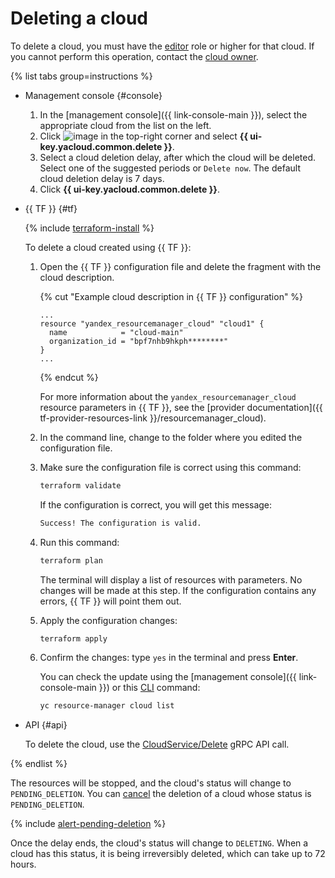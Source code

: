 # Deleting a cloud


To delete a cloud, you must have the [editor](../../../iam/concepts/access-control/roles.md#editor) role or higher for that cloud. If you cannot perform this operation, contact the [cloud owner](../../concepts/resources-hierarchy.md#owner).

{% list tabs group=instructions %}

- Management console {#console}

   1. In the [management console]({{ link-console-main }}), select the appropriate cloud from the list on the left.
   1. Click ![image](../../../_assets/console-icons/ellipsis.svg) in the top-right corner and select **{{ ui-key.yacloud.common.delete }}**.
   1. Select a cloud deletion delay, after which the cloud will be deleted. Select one of the suggested periods or `Delete now`. The default cloud deletion delay is 7 days.
   1. Click **{{ ui-key.yacloud.common.delete }}**.

- {{ TF }} {#tf}

   {% include [terraform-install](../../../_includes/terraform-install.md) %}

   To delete a cloud created using {{ TF }}:

   1. Open the {{ TF }} configuration file and delete the fragment with the cloud description.

      {% cut "Example cloud description in {{ TF }} configuration" %}

      ```hcl
      ...
      resource "yandex_resourcemanager_cloud" "cloud1" {
        name            = "cloud-main"
        organization_id = "bpf7nhb9hkph********"
      }
      ...
      ```

      {% endcut %}

      For more information about the `yandex_resourcemanager_cloud` resource parameters in {{ TF }}, see the [provider documentation]({{ tf-provider-resources-link }}/resourcemanager_cloud).
   1. In the command line, change to the folder where you edited the configuration file.
   1. Make sure the configuration file is correct using this command:

      ```bash
      terraform validate
      ```

      If the configuration is correct, you will get this message:

      ```bash
      Success! The configuration is valid.
      ```

   1. Run this command:

      ```bash
      terraform plan
      ```

      The terminal will display a list of resources with parameters. No changes will be made at this step. If the configuration contains any errors, {{ TF }} will point them out.
   1. Apply the configuration changes:

      ```bash
      terraform apply
      ```

   1. Confirm the changes: type `yes` in the terminal and press **Enter**.

      You can check the update using the [management console]({{ link-console-main }}) or this [CLI](../../../cli/quickstart.md) command:

      ```bash
      yc resource-manager cloud list
      ```

- API {#api}

   To delete the cloud, use the [CloudService/Delete](../../api-ref/grpc/cloud_service.md#Delete) gRPC API call.

{% endlist %}

The resources will be stopped, and the cloud's status will change to `PENDING_DELETION`. You can [cancel](delete-cancel.md) the deletion of a cloud whose status is `PENDING_DELETION`.

{% include [alert-pending-deletion](../../../_includes/resource-manager/alert-pending-deletion.md) %}

Once the delay ends, the cloud's status will change to `DELETING`. When a cloud has this status, it is being irreversibly deleted, which can take up to 72 hours.

